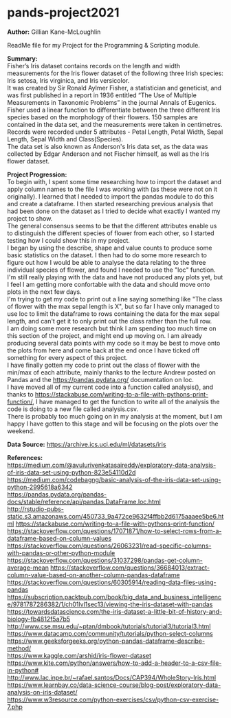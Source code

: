# pands-project2021
**Author:** Gillian Kane-McLoughlin

ReadMe file for my Project for the Programming & Scripting module.

**Summary:**  
Fisher’s Iris dataset contains records on the length and width measurements for the Iris flower dataset of the following three Irish species: Iris setosa, Iris virginica, and Iris versicolor.  
It was created by Sir Ronald Aylmer Fisher, a statistician and geneticist, and was first published in a report in 1936 entitled “The Use of Multiple Measurements in Taxonomic Problems” in the journal Annals of Eugenics.  
Fisher used a linear function to differentiate between the three different Iris species based on the morphology of their flowers. 150 samples are contained in the data set, and the measurements were taken in centimetres.  
Records were recorded under 5 attributes - Petal Length, Petal Width, Sepal Length, Sepal Width and Class(Species).  
The data set is also known as Anderson's Iris data set, as the data was collected by Edgar Anderson and not Fischer himself, as well as the Iris flower dataset.  


**Project Progression:**  
To begin with, I spent some time researching how to import the dataset and apply column names to the file I was working with (as these were not on it originally). I learned that I needed to import the pandas module to do this and create a dataframe. I then started researching previous analysis that had been done on the dataset as I tried to decide what exactly I wanted my project to show.  
The general consensus seems to be that the different attributes enable us to distinguish the different species of flower from each other, so I started testing how I could show this in my project.  
I began by using the describe, shape and value counts to produce some basic statistics on the dataset. I then had to do some more research to figure out how I would be able to analyse the data relating to the three individual species of flower, and found I needed to use the "loc" function.  
I'm still really playing with the data and have not produced any plots yet, but I feel I am getting more confortable with the data and should move onto plots in the next few days.  
I'm trying to get my code to print out a line saying something like "The class of flower with the max sepal length is X", but so far I have only managed to use loc to limit the dataframe to rows containing the data for the max sepal length, and can't get it to only print out the class rather than the full row.  
I am doing some more research but think I am spending too much time on this section of the project, and might end up moving on.
I am already producing several data points with my code so it may be best to move onto the plots from here and come back at the end once I have ticked off something for every aspect of this project.  
I have finally gotten my code to print out the class of flower with the min/max of each attribute, mainly thanks to the lecture Andrew posted on Pandas and the https://pandas.pydata.org/ documentation on loc.  
I have moved all of my current code into a function called analysis(), and thanks to https://stackabuse.com/writing-to-a-file-with-pythons-print-function/, I have managed to get the function to write all of the analysis the code is doing to a new file called analysis.csv.  
There is probably too much going on in my analysis at the moment, but I am happy I have gotten to this stage and will be focusing on the plots over the weekend.  

**Data Source:**  https://archive.ics.uci.edu/ml/datasets/iris 

**References:**  
https://medium.com/@avulurivenkatasaireddy/exploratory-data-analysis-of-iris-data-set-using-python-823e54110d2d  
https://medium.com/codebagng/basic-analysis-of-the-iris-data-set-using-python-2995618a6342  
https://pandas.pydata.org/pandas-docs/stable/reference/api/pandas.DataFrame.loc.html  
http://rstudio-pubs-static.s3.amazonaws.com/450733_9a472ce9632f4ffbb2d6175aaaee5be6.html 
https://stackabuse.com/writing-to-a-file-with-pythons-print-function/   
https://stackoverflow.com/questions/17071871/how-to-select-rows-from-a-dataframe-based-on-column-values  
https://stackoverflow.com/questions/26063231/read-specific-columns-with-pandas-or-other-python-module  
https://stackoverflow.com/questions/31037298/pandas-get-column-average-mean
https://stackoverflow.com/questions/36684013/extract-column-value-based-on-another-column-pandas-dataframe  
https://stackoverflow.com/questions/60305914/reading-data-files-using-pandas  
https://subscription.packtpub.com/book/big_data_and_business_intelligence/9781787286382/1/ch01lvl1sec13/viewing-the-iris-dataset-with-pandas  
https://towardsdatascience.com/the-iris-dataset-a-little-bit-of-history-and-biology-fb4812f5a7b5  
http://www.cse.msu.edu/~ptan/dmbook/tutorials/tutorial3/tutorial3.html  
https://www.datacamp.com/community/tutorials/python-select-columns  
https://www.geeksforgeeks.org/python-pandas-dataframe-describe-method/  
https://www.kaggle.com/arshid/iris-flower-dataset  
https://www.kite.com/python/answers/how-to-add-a-header-to-a-csv-file-in-python# 
http://www.lac.inpe.br/~rafael.santos/Docs/CAP394/WholeStory-Iris.html  
https://www.learnbay.co/data-science-course/blog-post/exploratory-data-analysis-on-iris-dataset/   
https://www.w3resource.com/python-exercises/csv/python-csv-exercise-7.php  






